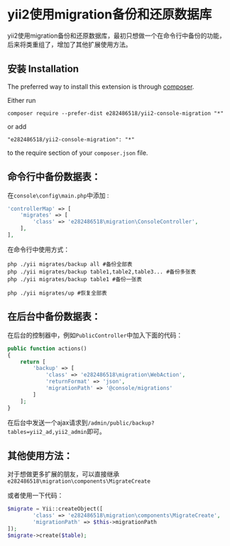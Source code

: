 
yii2使用migration备份和还原数据库
===========================
yii2使用migration备份和还原数据库，最初只想做一个在命令行中备份的功能，后来将类重组了，增加了其他扩展使用方法。


安装 Installation
------------

The preferred way to install this extension is through [composer](http://getcomposer.org/download/).

Either run

```
composer require --prefer-dist e282486518/yii2-console-migration "*"
```

or add

```
"e282486518/yii2-console-migration": "*"
```

to the require section of your `composer.json` file.


命令行中备份数据表：
-----

在```console\config\main.php```中添加  :

```php
'controllerMap' => [
    'migrates' => [
        'class' => 'e282486518\migration\ConsoleController',
    ],
],
```

在命令行中使用方式：
```
php ./yii migrates/backup all #备份全部表
php ./yii migrates/backup table1,table2,table3... #备份多张表
php ./yii migrates/backup table1 #备份一张表

php ./yii migrates/up #恢复全部表
```

在后台中备份数据表：
-----
在后台的控制器中，例如```PublicController```中加入下面的代码：
```php
public function actions()
{
    return [
        'backup' => [
            'class' => 'e282486518\migration\WebAction',
            'returnFormat' => 'json',
            'migrationPath' => '@console/migrations'
        ]
    ];
}
```
在后台中发送一个ajax请求到```/admin/public/backup?tables=yii2_ad,yii2_admin```即可。

其他使用方法：
-----

对于想做更多扩展的朋友，可以直接继承```e282486518\migration\components\MigrateCreate```

或者使用一下代码：
```php
$migrate = Yii::createObject([
        'class' => 'e282486518\migration\components\MigrateCreate',
        'migrationPath' => $this->migrationPath
]);
$migrate->create($table);
```
